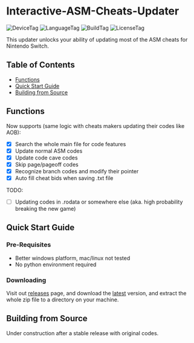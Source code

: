 # Interactive-ASM-Cheats-Updater
![DeviceTag](https://img.shields.io/badge/device-switch-red.svg)  ![LanguageTag](https://img.shields.io/badge/language-python3.9+-blue.svg) ![BuildTag](https://img.shields.io/badge/build-passing-success.svg)  ![LicenseTag](https://img.shields.io/badge/license-GPL_3.0-orange.svg)

This updater unlocks your ability of updating most of the ASM cheats for Nintendo Switch.


## Table of Contents
- [Functions](#functions)
- [Quick Start Guide](#quick-start-guide)
- [Building from Source](#building-from-source)


## Functions

Now supports (same logic with cheats makers updating their codes like AOB):
- [x] Search the whole main file for code features
- [x] Update normal ASM codes
- [x] Update code cave codes
- [x] Skip page/pageoff codes
- [x] Recognize branch codes and modify their pointer
- [x] Auto fill cheat bids when saving .txt file

TODO:
- [ ] Updating codes in .rodata or somewhere else (aka. high probability breaking the new game)


## Quick Start Guide

### Pre-Requisites

* Better windows platform, mac/linux not tested
* No python environment required

### Downloading

Visit out [releases](/releases) page, and download the [latest](/releases/latest) version, and extract the whole zip file to a directory on your machine.


## Building from Source

Under construction after a stable release with original codes.

